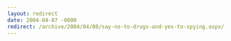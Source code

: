 ```yaml
---
layout: redirect
date: 2004-04-07 -0800
redirect: /archive/2004/04/08/say-no-to-drugs-and-yes-to-spying.aspx/
---
```

